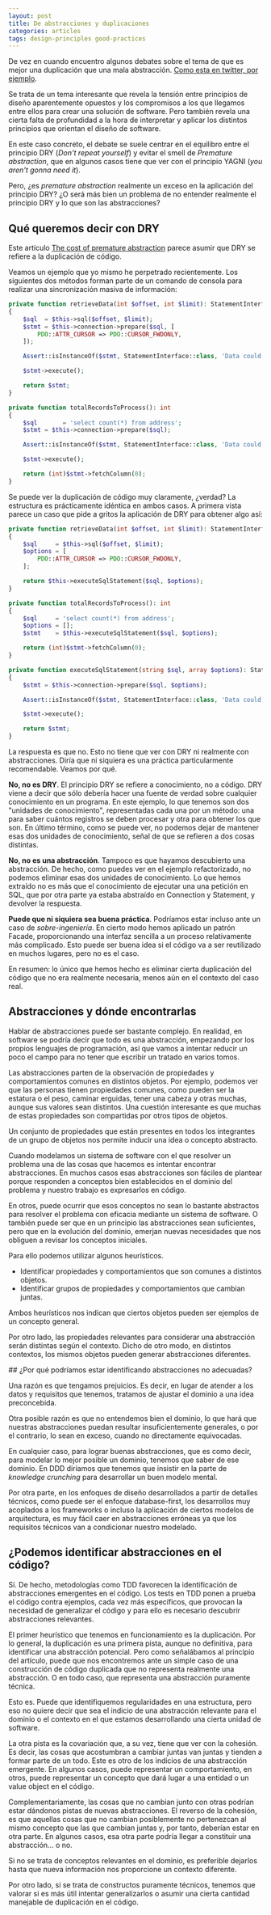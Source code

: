 ```yaml
---
layout: post
title: De abstracciones y duplicaciones
categories: articles
tags: design-principles good-practices
---
```


De vez en cuando encuentro algunos debates sobre el tema de que es mejor una duplicación que una mala abstracción. [Como esta en twitter, por ejemplo](https://twitter.com/c0rvid0/status/1350826080639324161).

Se trata de un tema interesante que revela la tensión entre principios de diseño aparentemente opuestos y los compromisos a los que llegamos entre ellos para crear una solución de software. Pero también revela una cierta falta de profundidad a la hora de interpretar y aplicar los distintos principios que orientan el diseño de software.

En este caso concreto, el debate se suele centrar en el equilibro entre el principio DRY (*Don't repeat yourself*) y evitar el smell de *Premature abstraction*, que en algunos casos tiene que ver con el principio YAGNI (*you aren't gonna need it*).

Pero, ¿es *premature abstraction* realmente un exceso en la aplicación del principio DRY? ¿O será más bien un problema de no entender realmente el principio DRY y lo que son las abstracciones?

## Qué queremos decir con DRY

Este artículo [The cost of premature abstraction](https://medium.com/@thisdotmedia/the-cost-of-premature-abstraction-b5d71ffd6400) parece asumir que DRY se refiere a la duplicación de código. 

Veamos un ejemplo que yo mismo he perpetrado recientemente. Los siguientes dos métodos forman parte de un comando de consola para realizar una sincronización masiva de información:

```php
private function retrieveData(int $offset, int $limit): StatementInterface
{
	$sql  = $this->sql($offset, $limit);
	$stmt = $this->connection->prepare($sql, [
		PDO::ATTR_CURSOR => PDO::CURSOR_FWDONLY,
	]);

	Assert::isInstanceOf($stmt, StatementInterface::class, 'Data could not be retrieved.');

	$stmt->execute();

	return $stmt;
}

private function totalRecordsToProcess(): int
{
	$sql       = 'select count(*) from address';
	$stmt = $this->connection->prepare($sql);

	Assert::isInstanceOf($stmt, StatementInterface::class, 'Data could not be retrieved.');

	$stmt->execute();

	return (int)$stmt->fetchColumn(0);
}
```

Se puede ver la duplicación de código muy claramente, ¿verdad? La estructura es prácticamente idéntica en ambos casos. A primera vista parece un caso que pide a gritos la aplicación de DRY para obtener algo así:

```php
private function retrieveData(int $offset, int $limit): StatementInterface
{
	$sql     = $this->sql($offset, $limit);
	$options = [
		PDO::ATTR_CURSOR => PDO::CURSOR_FWDONLY,
	];

	return $this->executeSqlStatement($sql, $options);
}

private function totalRecordsToProcess(): int
{
	$sql     = 'select count(*) from address';
	$options = [];
	$stmt    = $this->executeSqlStatement($sql, $options);

	return (int)$stmt->fetchColumn(0);
}

private function executeSqlStatement(string $sql, array $options): StatementInterface
{
	$stmt = $this->connection->prepare($sql, $options);

	Assert::isInstanceOf($stmt, StatementInterface::class, 'Data could not be retrieved.');

	$stmt->execute();

	return $stmt;
}
```

La respuesta es que no. Esto no tiene que ver con DRY ni realmente con abstracciones. Diría que ni siquiera es una práctica particularmente recomendable. Veamos por qué.

**No, no es DRY**. El principio DRY se refiere a conocimiento, no a código. DRY viene a decir que sólo debería hacer una fuente de verdad sobre cualquier conocimiento en un programa. En este ejemplo, lo que tenemos son dos "unidades de conocimiento", representadas cada una por un método: una para saber cuántos registros se deben procesar y otra para obtener los que son. En último término, como se puede ver, no podemos dejar de mantener esas dos unidades de conocimiento, señal de que se refieren a dos cosas distintas.

**No, no es una abstracción**. Tampoco es que hayamos descubierto una abstracción. De hecho, como puedes ver en el ejemplo refactorizado, no podemos eliminar esas dos unidades de conocimiento. Lo que hemos extraído no es más que el conocimiento de ejecutar una una petición en SQL, que por otra parte ya estaba abstraído en  Connection y Statement, y devolver la respuesta.

**Puede que ni siquiera sea buena práctica**. Podríamos estar incluso ante un caso de *sobre-ingeniería*. En cierto modo hemos aplicado un patrón Facade, proporcionando una interfaz sencilla a un proceso relativamente más complicado. Esto puede ser buena idea si el código va a ser reutilizado en muchos lugares, pero no es el caso.

En resumen: lo único que hemos hecho es eliminar cierta duplicación del código que no era realmente necesaria, menos aún en el contexto del caso real.

## Abstracciones y dónde encontrarlas

Hablar de abstracciones puede ser bastante complejo. En realidad, en software se podría decir que todo es una abstracción, empezando por los propios lenguajes de programación, así que vamos a intentar reducir un poco el campo para no tener que escribir un tratado en varios tomos.

Las abstracciones parten de la observación de propiedades y comportamientos comunes en distintos objetos. Por ejemplo, podemos ver que las personas tienen propiedades comunes, como pueden ser la estatura o el peso, caminar erguidas, tener una cabeza y otras muchas, aunque sus valores sean distintos. Una cuestión interesante es que muchas de estas propiedades son compartidas por otros tipos de objetos.

Un conjunto de propiedades que están presentes en todos los integrantes de un grupo de objetos nos permite inducir una idea o concepto abstracto.

Cuando modelamos un sistema de software con el que resolver un problema una de las cosas que hacemos es intentar encontrar abstracciones. En muchos casos esas abstracciones son fáciles de plantear porque responden a conceptos bien establecidos en el dominio del problema y nuestro trabajo es expresarlos en código.

En otros, puede ocurrir que esos conceptos no sean lo bastante abstractos para resolver el problema con eficacia mediante un sistema de software. O también puede ser que en un principio las abstracciones sean suficientes, pero que en la evolución del dominio, emerjan nuevas necesidades que nos obliguen a revisar los conceptos iniciales.

Para ello podemos utilizar algunos heurísticos.

* Identificar propiedades y comportamientos que son comunes a distintos objetos.
* Identificar grupos de propiedades y comportamientos que cambian juntas.

Ambos heurísticos nos indican que ciertos objetos pueden ser ejemplos de un concepto general.

Por otro lado, las propiedades relevantes para considerar una abstracción serán distintas según el contexto. Dicho de otro modo, en distintos contextos, los mismos objetos pueden generar abstracciones diferentes.

## ¿Por qué podríamos estar identificando abstracciones no adecuadas?

Una razón es que tengamos prejuicios. Es decir, en lugar de atender a los datos y requisitos que tenemos, tratamos de ajustar el dominio a una idea preconcebida.

Otra posible razón es que no entendemos bien el dominio, lo que hará que nuestras abstracciones puedan resultar insuficientemente generales, o por el contrario, lo sean en exceso, cuando no directamente equivocadas.

En cualquier caso, para lograr buenas abstracciones, que es como decir, para modelar lo mejor posible un dominio, tenemos que saber de ese dominio. En DDD diríamos que tenemos que insistir en la parte de *knowledge crunching* para desarrollar un buen modelo mental.

Por otra parte, en los enfoques de diseño desarrollados a partir de detalles técnicos, como puede ser el enfoque database-first, los desarrollos muy acoplados a los frameworks o incluso la aplicación de ciertos modelos de arquitectura, es muy fácil caer en abstracciones erróneas ya que los requisitos técnicos van a condicionar nuestro modelado.

## ¿Podemos identificar abstracciones en el código?

Sí. De hecho, metodologías como TDD favorecen la identificación de abstracciones emergentes en el código. Los tests en TDD ponen a prueba el código contra ejemplos, cada vez más específicos, que provocan la necesidad de generalizar el código y para ello es necesario descubrir abstracciones relevantes.

El primer heurístico que tenemos en funcionamiento es la duplicación. Por lo general, la duplicación es una primera pista, aunque no definitiva, para identificar una abstracción potencial. Pero como señalábamos al principio del artículo, puede que nos encontremos ante un simple caso de una construcción de código duplicada que no representa realmente una abstracción. O en todo caso, que representa una abstracción puramente técnica.

Esto es. Puede que identifiquemos regularidades en una estructura, pero eso no quiere decir que sea el indicio de una abstracción relevante para el dominio o el contexto en el que estamos desarrollando una cierta unidad de software.

La otra pista es la covariación que, a su vez, tiene que ver con la cohesión. Es decir, las cosas que acostumbran a cambiar juntas van juntas y tienden a formar parte de un todo. Este es otro de los indicios de una abstracción emergente. En algunos casos, puede representar un comportamiento, en otros, puede representar un concepto que dará lugar a una entidad o un value object en el código.

Complementariamente, las cosas que no cambian junto con otras podrían estar dándonos pistas de nuevas abstracciones. El reverso de la cohesión, es que aquellas cosas que no cambian posiblemente no pertenezcan al mismo concepto que las que cambian juntas y, por tanto, deberían estar en otra parte. En algunos casos, esa otra parte podría llegar a constituir una abstracción... o no.

Si no se trata de conceptos relevantes en el dominio, es preferible dejarlos hasta que nueva información nos proporcione un contexto diferente.

Por otro lado, si se trata de constructos puramente técnicos, tenemos que valorar si es más útil intentar generalizarlos o asumir una cierta cantidad manejable de duplicación en el código.

